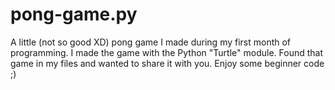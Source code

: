 # pong-game.py

A little (not so good XD) pong game I made during my first month of programming. I made the game with the Python "Turtle" module. 
Found that game in my files and wanted to share it with you. Enjoy some beginner code ;)
